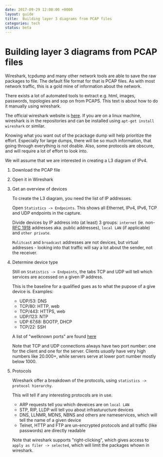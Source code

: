 ```yaml
---
date: 2017-09-29 12:00:00 +0000
layout: guide
title:  Building layer 3 diagrams from PCAP files
categories: tech
status: beta
---
```


Building layer 3 diagrams from PCAP files
================================================

Wireshark, tcpdump and many other network tools are able to save the raw packages to file. The default file format for that is PCAP files. As with most network traffic, this is a gold mine of information about the network.

There exists a lot of automated tools to extract e.g. html, images, passwords, topologies and sop on from PCAPS. This text is about how to do it manually using wireshark.

The official wireshark website is [here](https://www.wireshark.org/). If you are on a linux machine, wireshark is in the repositories and can be installed using `apt-get install wireshark` or similar.

Knowing what you want out of the pcackage dump will help prioritize the effort. Especially for large dumps, there will be so much information, that going through everything is not doable. Also, some protocols are obscure, and will require a lot of effort to look into.

We will assume that we are interested in creating a L3 diagram of IPv4.

1. Download the PCAP file

2. Open it in Wireshark

3. Get an overview of devices

    To create the L3 diagram, you need the list of IP addresses.

    Open `Statistics -> Endpoints`. This shows all Ethernet, IPv4, IPv6, TCP and UDP endpoints in the capture.   

    Divide devices by IP address into (at least) 3 groups: `internet` (ie. non-[RFC 1918](https://tools.ietf.org/html/rfc1918) addresses aka. public addresses), `local LAN` (if applicable) and `other private`.

    `Mulitcast` and `broadcast` addresses are not devices, but virtual addresses - looking into that traffic will say a lot about the sender, not the receiver.

4. Determine device type

    Still on `Statistics -> Endpoints`, the tabs TCP and UDP will tell which services are accessed on a given IP address.

    This is the baseline for a qualified gues as to what the pupose of a give device is. Examples:
    * UDP/53: DNS
    * TCP/80: HTTP, web
    * TCP/443: HTTPS, web
    * UDP/123: NTP
    * UDP 67,68: BOOTP, DHCP
    * TCP/22: SSH

    A list of "wellknown ports" are found [here](https://en.wikipedia.org/wiki/List_of_TCP_and_UDP_port_numbers)

    Note that TCP and UDP connections always have two port number: one for the client and one for the server. Clients *usually* have very high numbers like 20.000+, while servers serve at lower port number mostly below 1000.

4. Protocols

    Wireshark offer a breakdown of the protocols, using `statistics -> protocol hierarchy`.

    This will tell if any interesting protocols are in use.
    * ARP requests tell you which deveices are on `local LAN`
    * STP, RIP, LLDP will tell you about infrasturucture devices
    * DNS, LLNMR, MDNS, NBNS and others are nameservices, which will tell the name of a given device
    * Telnet, HTTP and FTP are un-encrypted protocols and all traffic (like passwords) are directly readable

    Note that wireshark supports "right-clicking", which gives access to `apply as filer -> selected`, which will limit the packages whown in wireshark.
